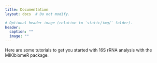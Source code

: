 ```yaml
---
title: Documentation
layout: docs  # Do not modify.

# Optional header image (relative to `static/img/` folder).
header:
  caption: ""
  image: ""
---
```


Here are some tutorials to get you started with 16S rRNA analysis with
the MIKIbiomeR package.
